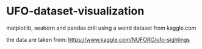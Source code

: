 # UFO-dataset-visualization
matplotlib, seaborn and pandas drill using a weird dataset from kaggle.com

the data are taken from: 
https://www.kaggle.com/NUFORC/ufo-sightings
